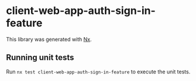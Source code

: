 # client-web-app-auth-sign-in-feature

This library was generated with [Nx](https://nx.dev).

## Running unit tests

Run `nx test client-web-app-auth-sign-in-feature` to execute the unit tests.
